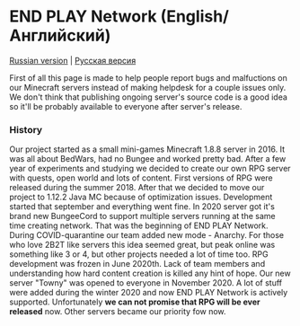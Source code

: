 # END PLAY Network (English/Английский)
[Russian version](https://github.com/profitrollgame/endplaynetwork/README_RU.md "Read on russian") | [Русская версия](https://github.com/profitrollgame/endplaynetwork/README_RU.md "Читать на русском")

First of all this page is made to help people report bugs and malfuctions on our Minecraft servers instead of making helpdesk for a couple issues only. We don't think that publishing ongoing server's source code is a good idea so it'll be probably available to everyone after server's release.

### History
Our project started as a small mini-games Minecraft 1.8.8 server in 2016. It was all about BedWars, had no Bungee and worked pretty bad. After a few year of experiments and studying we decided to create our own RPG server with quests, open world and lots of content. First versions of RPG were released during the summer 2018. After that we decided to move our project to 1.12.2 Java MC because of optimization issues. Development started that september and everything went fine. In 2020 server got it's brand new BungeeCord to support multiple servers running at the same time creating network. That was the beginning of END PLAY Network. During COVID-quarantine our team added new mode - Anarchy. For those who love 2B2T like servers this idea seemed great, but peak online was something like 3 or 4, but other projects needed a lot of time too. RPG development was frozen in June 2020th. Lack of team members and understanding how hard content creation is killed any hint of hope. Our new server "Towny" was opened to everyone in November 2020. A lot of stuff were added during the winter 2020 and now END PLAY Network is actively supported. Unfortunately **we can not promise that RPG will be ever released** now. Other servers became our priority fow now.
